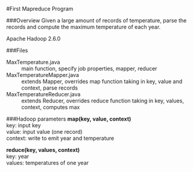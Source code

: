 #First Mapreduce Program

###Overview
Given a large amount of records of temperature, parse the records and compute the maximum temperature of each year.

Apache Hadoop 2.6.0

###Files
<dl>
<dt>MaxTemperature.java</dt>
<dd>main function, specify job properties, mapper, reducer</dd>
<dt>MaxTemperatureMapper.java</dt>
<dd>extends Mapper, overrides map function taking in key, value and context, parse records</dd>
<dt>MaxTemperatureReducer.java</dt>
<dd>extends Reducer, overrides reduce function taking in key, values, context, computes max</dd>

###Hadoop parameters
<b>map(key, value, context)</b><br>
	key: input key<br>
	value: input value (one record)<br>
	context: write to emit year and temperature<br>
	
<b>reduce(key, values, context)</b><br>
	key: year<br>
	values: temperatures of one year<br>